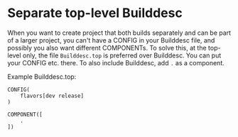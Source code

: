# Separate top-level Builddesc

When you want to create project that both builds separately and can be part of a
larger project, you can't have a CONFIG in your Builddesc file, and possibly
you also want different COMPONENTs. To solve this, at the top-level only, the
file `Builddesc.top` is preferred over Builddesc. You can put your CONFIG etc.
there. To also include Builddesc, add `.` as a component.

Example Builddesc.top:

```
CONFIG(
	flavors[dev release]
)

COMPONENT([
	.
])
```
